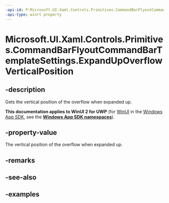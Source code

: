 ```yaml
---
-api-id: P:Microsoft.UI.Xaml.Controls.Primitives.CommandBarFlyoutCommandBarTemplateSettings.ExpandUpOverflowVerticalPosition
-api-type: winrt property
---
```

<!-- Property syntax.
public double ExpandUpOverflowVerticalPosition { get; }
-->

# Microsoft.UI.Xaml.Controls.Primitives.CommandBarFlyoutCommandBarTemplateSettings.ExpandUpOverflowVerticalPosition


## -description

Gets the vertical position of the overflow when expanded up.


**This documentation applies to WinUI 2 for UWP** (for [WinUI](/windows/apps/winui/winui3/) in the [Windows App SDK](/windows/apps/windows-app-sdk/), see the **[Windows App SDK namespaces](/windows/windows-app-sdk/api/winrt/)**).

## -property-value

The vertical position of the overflow when expanded up.


## -remarks


## -see-also


## -examples


